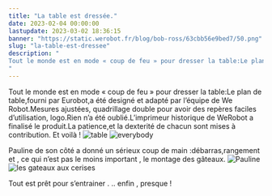 ```yaml
---
title: "La table est dressée."
date: 2023-02-04 00:00:00
lastupdate: 2023-03-02 18:36:15
banner: "https://static.werobot.fr/blog/bob-ross/63cbb56e9bed7/50.png"
slug: "la-table-est-dressee"
description: " 
Tout le monde est en mode « coup de feu » pour dresser la table:Le plan de table,fourni par Eurobot,a été designé et adapté par l’équipe de W
"
---
```

Tout le monde est en mode « coup de feu » pour dresser la table:Le plan de table,fourni par Eurobot,a été designé et adapté par l’équipe de We Robot.Mesures ajustées, quadrillage double pour avoir des repères faciles d’utilisation, logo.Rien n’a été oublié.L’imprimeur historique de WeRobot a finalisé le produit.La patience,et la dexterité de chacun sont mises à contribution.
Et voilà !
![table](https://static.werobot.fr/blog/bob-ross/63cbb52d3e23a/75.jpg)
![everybody](https://static.werobot.fr/blog/bob-ross/63cbb5236ef3e/75.jpg)

Pauline de son côté a donné un sérieux coup de main :débarras,rangement et , ce qui n’est pas le moins important , le montage des gâteaux.
![Pauline](https://static.werobot.fr/blog/bob-ross/63cbb5642af86/75.jpg)
![les gateaux aux cerises ](https://static.werobot.fr/blog/bob-ross/63cbb5d59ea7c/75.jpg)

Tout est prêt pour s’entrainer . .. enfin , presque !


    
